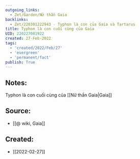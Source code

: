 ```yaml
---
outgoing_links:
  - Zet/Garden/Nữ thần Gaia
backlinks:
  - Zet/220301222943 - Typhon là con của Gaia và Tartarus
title: Typhon là con cuối cùng của Gaia
UID: 220227081922
created: 27-Feb-2022
tags:
  - 'created/2022/Feb/27'
  - 'evergreen'
  - 'permanent/fact'
publish: True
---
```

## Notes:
Typhon là con cuối cùng của [[Nữ thần Gaia|Gaia]]

## Source:
- [[@ wiki, Gaia]]





## Created:
- [[2022-02-27]]
